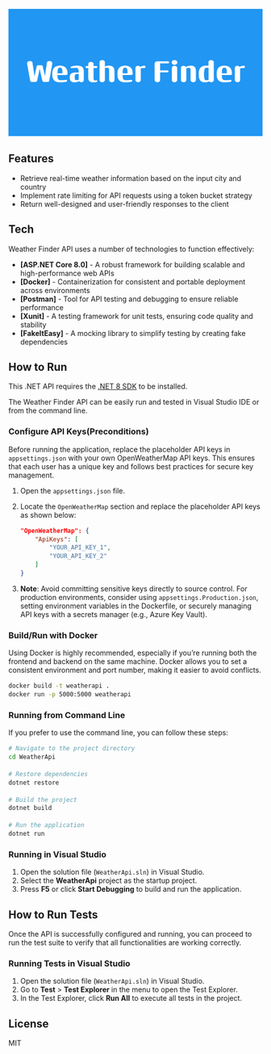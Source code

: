 ![Weather Finder API](Weather_Finder.png)

## Features

- Retrieve real-time weather information based on the input city and country
- Implement rate limiting for API requests using a token bucket strategy
- Return well-designed and user-friendly responses to the client

## Tech

Weather Finder API uses a number of technologies to function effectively:

- **[ASP.NET Core 8.0]** - A robust framework for building scalable and high-performance web APIs
- **[Docker]** - Containerization for consistent and portable deployment across environments
- **[Postman]** - Tool for API testing and debugging to ensure reliable performance
- **[Xunit]** - A testing framework for unit tests, ensuring code quality and stability
- **[FakeItEasy]** - A mocking library to simplify testing by creating fake dependencies

## How to Run

This .NET API requires the [.NET 8 SDK](https://dotnet.microsoft.com/download/dotnet/8.0) to be installed.

The Weather Finder API can be easily run and tested in Visual Studio IDE or from the command line.

### Configure API Keys(Preconditions)

Before running the application, replace the placeholder API keys in `appsettings.json` with your own OpenWeatherMap API keys. This ensures that each user has a unique key and follows best practices for secure key management.

1. Open the `appsettings.json` file.
2. Locate the `OpenWeatherMap` section and replace the placeholder API keys as shown below:

   ```json
   "OpenWeatherMap": {
       "ApiKeys": [
           "YOUR_API_KEY_1",
           "YOUR_API_KEY_2"
       ]
   }
   ```

3. **Note**: Avoid committing sensitive keys directly to source control. For production environments, consider using `appsettings.Production.json`, setting environment variables in the Dockerfile, or securely managing API keys with a secrets manager (e.g., Azure Key Vault).

### Build/Run with Docker

Using Docker is highly recommended, especially if you’re running both the frontend and backend on the same machine. Docker allows you to set a consistent environment and port number, making it easier to avoid conflicts.

```sh
docker build -t weatherapi .
docker run -p 5000:5000 weatherapi
```

### Running from Command Line

If you prefer to use the command line, you can follow these steps:

```sh
# Navigate to the project directory
cd WeatherApi

# Restore dependencies
dotnet restore

# Build the project
dotnet build

# Run the application
dotnet run
```

### Running in Visual Studio

1. Open the solution file (`WeatherApi.sln`) in Visual Studio.
2. Select the **WeatherApi** project as the startup project.
3. Press **F5** or click **Start Debugging** to build and run the application.

## How to Run Tests

Once the API is successfully configured and running, you can proceed to run the test suite to verify that all functionalities are working correctly.

### Running Tests in Visual Studio

1. Open the solution file (`WeatherApi.sln`) in Visual Studio.
2. Go to **Test** > **Test Explorer** in the menu to open the Test Explorer.
3. In the Test Explorer, click **Run All** to execute all tests in the project.

## License

MIT
